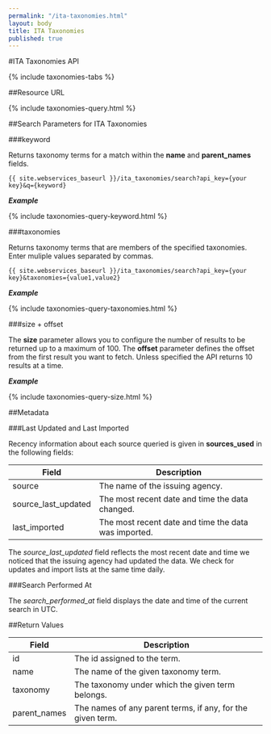 ```yaml
---
permalink: "/ita-taxonomies.html"
layout: body
title: ITA Taxonomies
published: true
---
```


#ITA Taxonomies API

{% include taxonomies-tabs %}

##Resource URL

{% include taxonomies-query.html %}

##Search Parameters for ITA Taxonomies

###keyword

Returns taxonomy terms for a match within the **name** and **parent_names** fields.

    {{ site.webservices_baseurl }}/ita_taxonomies/search?api_key={your key}&q={keyword}

**_Example_**

{% include taxonomies-query-keyword.html %}

###taxonomies

Returns taxonomy terms that are members of the specified taxonomies.  Enter muliple values separated by commas.

    {{ site.webservices_baseurl }}/ita_taxonomies/search?api_key={your key}&taxonomies={value1,value2}

**_Example_**

{% include taxonomies-query-taxonomies.html %}

###size + offset

The **size** parameter allows you to configure the number of results to be returned up to a maximum of 100. The **offset** parameter defines the offset from the first result you want to fetch. Unless specified the API returns 10 results at a time.

**_Example_**

{% include taxonomies-query-size.html %}

##Metadata

###Last Updated and Last Imported

Recency information about each source queried is given in **sources_used** in the following fields:

| Field	| Description |
| ------| -------------|
| source | The name of the issuing agency. |
| source_last_updated | The most recent date and time the data changed. |
| last_imported | The most recent date and time the data was imported. |

The *source_last_updated* field reflects the most recent date and time we noticed that the issuing agency had updated the data. We check for updates and import lists at the same time daily.

###Search Performed At

The *search_performed_at* field displays the date and time of the current search in UTC.

##Return Values

| Field             | Description                                                     |
| ----------------- | --------------------------------------------------------------- |
| id         		| The id assigned to the term.                                    |
| name              | The name of the given taxonomy term.                            |
| taxonomy          | The taxonomy under which the given term belongs.                |
| parent_names      | The names of any parent terms, if any, for the given term.      |

